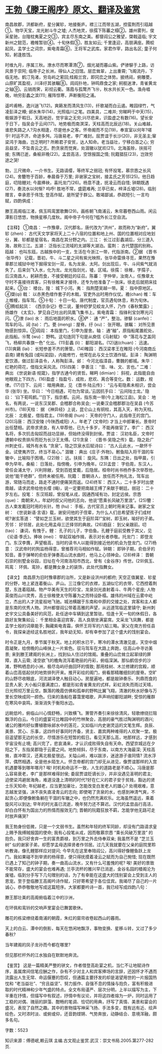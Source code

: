 # [王勃《滕王阁序》原文、翻译及鉴赏](https://www.vrrw.net/wx/14088.html)

南昌故郡，洪都新府，星分翼轸，地接衡庐。襟三江而带五湖，控蛮荆而引瓯越①。物华天宝，龙光射斗牛之墟; 人杰地灵，徐孺下陈蕃之榻②。雄州雾列，俊采星驰，台隍枕夷夏之交③，宾主尽东南之美。都督阎公之雅望，棨戟遥临; 宇文新州之懿范，襜帷暂驻④。十旬休假⑤，胜友如云; 千里逢迎，高朋满座。腾蛟起凤，孟学士之词宗，紫电青霜⑥，王将军之武库。家君作宰，路出名区; 童子何知，躬逢胜饯。

时维九月，序属三秋。潦水尽而寒潭清⑦，烟光凝而暮山紫。俨骖騑于上路，访风景于崇阿; 临帝子之长洲，得仙人之旧馆。层峦耸翠，上出重霄; 飞阁流丹，下临无地。鹤汀凫渚，穷岛屿之萦回;桂殿兰宫，即冈峦之体势。披绣闼，俯雕甍，山原旷其盈视，川泽纡其骇瞩⑧。闾阎扑地，钟鸣鼎食之家; 舸舰迷津，青雀黄龙之轴⑨。云销雨霁，彩彻云衢。落霞与孤鹜齐飞⑩，秋水共长天一色。渔舟唱晚，响穷彭蠡之滨(11); 雁阵惊寒，声断衡阳之浦。

遥吟甫畅，逸兴遄飞(12)。爽籁发而清风生(13)，纤歌凝而白云遏。睢园绿竹，气凌彭泽之樽; 邺水朱华(14)，光照临川之笔。四美具，二难并; 穷睇眄于中天(15)，极娱游于暇日。天高地迥，觉宇宙之无穷;兴尽悲来，识盈虚之有数(16)。望长安于日下，指吴会于云间(17)。地势极而南溟深，天柱高而北辰远(18)。关山难越，谁悲失路之人?沟水相逢，尽是他乡之客。怀帝阍而不见(19)，奉宣室以何年?嗟乎! 时运不济，命途多舛。冯唐易老，李广难封。屈贾谊于长沙(20)，非无圣主;窜梁鸿于海曲，岂乏明时? 所赖君子安贫，达人知命。老当益壮，宁移白首之心; 穷且益坚，不坠青云之志。酌贪泉而觉爽，处涸辙以犹欢(21)。北海虽赊，扶摇可接; 东隅已逝，桑榆非晚(22)。孟尝高洁，空馀报国之情; 阮籍猖狂(23)，岂效穷途之哭!

勃，三尺微命，一介书生。无路请缨，等终军之弱冠; 有怀投笔，慕宗悫之长风(24)。舍簪笏于百龄，奉晨昏于万里; 非谢家之宝树，接孟氏之芳邻(25)。他日趋庭，叨陪鲤对; 今晨捧袂，喜托龙门(26)。杨意不逢，抚凌云而自惜; 钟期既遇(27)，奏流水以何惭? 呜呼! 胜地不常，盛筵难再; 兰亭已矣，梓泽丘墟(28)。临别赠言，幸承恩于伟饯; 登高作赋，是所望于群公。敢竭鄙诚，恭疏短引; 一言均赋，四韵俱成：

滕王高阁临江渚，佩玉鸣鸾罢歌舞(29)。画栋朝飞南浦云，朱帘暮卷西山雨。闲云潭影日悠悠，物换星移几度秋。阁中帝子今何在?槛外长江空自流。



【注释】 ①南昌： 一作豫章，汉代郡名，唐代改为“洪州”，故而称为“新府”。翼轸 (zhen)： 古代天文学家将天上二十八宿的位置和地上州、国的位置相对应地划分，翼、轸都是星宿名，南昌在其分野之内。三江： 长江过彭蠡湖后，分三道入海，故称三江。五湖： 泛指长江流域的太湖等大湖泊。蛮荆： 古代楚国的别称。瓯越： 也叫东瓯，古越族中的一支，生活在今浙江一带，代指浙南。②据 《晋书·张华传》 记载，晋初，牛、斗二星之间有紫光映照，张华命雷焕寻觅，果然在豫章郡兰城狱中地下掘得宝剑一双，名为龙泉、太阿。剑出现后，牛、斗间紫气就消失了。后来剑飞入水，化为龙。龙光指剑光，墟，区域。徐孺： 徐稚，字孺子，后汉南昌人，躬耕而食，不接受朝廷的征召。陈蕃： 字仲举，汝南人，任豫章太守时不喜接待宾客，只有徐稚来才接待，还专为他准备了一张床。徐走后就把床挂起来。③台： 楼台。隍： 城下小河。夷： 指荆楚吴越一带。夏： 指中原地区。④棨(qi) 戟： 以赤黑色缯作套子的木戟，官吏外出时用作仪仗。襜(chan) 帷：车上帷幔，指车驾。⑤十旬： 十日一旬。唐代制度，官员遇旬休息，称为旬休。⑥腾蛟起凤： 《西京杂记》卷二说，董仲舒梦见蛟龙入怀，乃作《春秋繁露》; 扬雄作 《太玄》，梦见自己吐出的凤凰飞集书上。紫电青霜： 指锋利宝剑寒光闪闪。⑦潦 (lao) 水： 雨后地面的积水。⑧俨： 通 “严”，整治。骖騑 (canfei)：驾车的马。闼 (ta)： 门。甍 (meng)：屋脊。纡 (xu)： 张开眼。骇瞩： 对所见景物感到惊异。⑨闾阎： 本指里门，引申为屋舍。轴： 通“舳”，原指船尾置舵处，此指船。⑩鹜 (wu)： 野鸭。这句连同下句是从庾信《马射赋》 中 “落花与芝盖同飞，杨柳共春旗一色” 化出。(11)彭蠡 (li)： 鄱阳湖名。(12)遄(chuan)： 迅速。(13)爽籁 (lai)： 长短参差不齐的箫管。(14)睢园： 西汉梁孝王在睢阳 (今河南商丘县南) 建有兔园 (或叫梁园)，内栽修竹，他常在此与文士饮酒作赋。彭泽： 陶渊明爱饮酒，做过彭泽县令，人称陶彭泽。邺： 今河北临漳县，曹魏的都城。朱华： 红艳的荷花，借指文采风流。(15)四美： 李善注： “音、味、文、言也。” 二难： 典出 《世说新语·规箴》，指学古通今的贤哲。睇眄 (dimian)： 斜视，此指能自由地眼观上下四方。(16)盈虚：指盈亏、成败，悲欢、离合等变化。数： 运数，规律。(17)日下、云间： 暗用典故，见 《晋书·陆云传》： “云与荀隐素未相识，尝会华 (张华) 坐。华曰： ‘今日相遇，可勿为常谈。’云因抗手曰： ‘云间陆士龙。’ 隐曰： ‘曰下荀鸣鹤。’”日下，指京都。云间，指东南一带(今上海松江县)。吴会： 地名，有两说，一说东汉吴郡、会稽郡合称吴会; 一说秦汉会稽郡郡治在吴县 (今苏州市)。(18)天柱： 据 《神异经》上说，昆仑山上有铜柱，其高入天，称为天柱。北辰： 北极星，借指君主。(19)帝阍 (hun)： 天帝的守门人，此指帝王的宫门。(20)冯唐： 西汉安陵 (今陕西咸阳) 人，年老了 (文帝时) 才当上中郎署长。景帝时出任楚相。武帝求贤良，有人举荐他，已九十多岁，不能再做官了。李广： 西汉名将，多次抗击匈奴而战功显赫，但始终没得到封侯。贾谊： 汉初名臣，文帝时遭朝中权贵排斥而贬为长沙王太傅。(21)贪泉： 《晋书·吴隐之传》载，隐之赴广州刺史任，城外有水名 “贪泉”。隐之饮泉水后赋诗曰： “古人云此水，一歃怀千金。试使夷齐饮，终当不易心。” 涸辙： 典出《庄子·外物》。鲋鱼陷入将干涸的车辙中，比喻陷于困境。(22)赊： 远。扶摇： 旋风。东隅：日出之处，指甲晨，引申为早年。桑榆： 日落处，指傍晚，引申为晚年。(23)孟尝： 字伯周，东汉人，曾任会浦太守，兴利除敝，受到百姓爱戴，后隐居。桓帝时尚书杨乔多次举荐他，说他“能干绝群”，但终未被任用。阮籍： 晋朝诗人，放任而不拘礼法，驾车出游，常随马而走，路走不通时便痛哭而返。(24)终军： 西汉人，二十多岁时出使南越，请求武帝给他长缨 (绳)，说一定要把南越王缚了来献于朝廷。弱冠： 二十岁左右。投笔： 东汉班超，曾投笔从戎，因通西域有功，封定远侯。宗悫 (que)： 南朝宋人，年幼时叔父问他的志向，他说“愿乘长风破万里浪”。(25)簪： 古人束发戴冠时用的长针。笏 (hu)： 手板，古代官员上朝时用来记事。谢家之宝树： 《世说新语·言语》载，谢安问他的子侄辈，为什么人们总希望孩子们成材呢?谢玄答道： “譬如芝兰玉树，欲使其生于庭阶耳!”宝树，即玉树，喻好的子弟。芳邻： 好邻居，此处化用孟母三迁择邻的典故。(26)趋庭： 到父亲跟前。叨 (tao)： 谦词，有愧于。鲤： 孔子的儿子，字伯鱼。孔鲤于庭前受教于其父，见《论语·季氏》。捧袂 (mei)： 举起双袖作揖，表示对长者恭敬。托龙门： 即登龙门。东汉李膺，声望极高，当时的读书人以能得到接近他的机会为登龙门。(27)杨意： 汉武帝时的狗监杨得意，曾推荐司马相如作赋。钟期： 即钟子期，俞伯牙的知音。善于弹琴的俞伯牙弹奏高山流水曲时，他马上心领神会。(28)梓泽： 晋朝石崇的别墅金谷园，旧址在今河南洛阳市西北，曾有《金谷序》传世。(29)佩玉、鸣鸾： 环佩、鸾铃，都是舞女身上的装饰，此处代指舞女。

【译文】 南昌原为旧时豫章郡的治所，又是新设洪州的都府; 天空正值翼星、轸星的分野，地上紧连着衡山、庐山。三江像它的衣襟，五湖似它的衣带，它西控着荆楚，东连着瓯越。物产华美有天生的珍宝，龙泉剑光直射着斗、牛两个星座; 人物英俊而山川灵秀，高士徐稚使太守陈蕃为之而特设卧榻。雄伟的州域在云雾中屹立，杰出的人才流星般地飞驰。城池横踞于东南和中原的交接之处，宾客和主人都是东南的优秀人物。洪州都督阎公带着高雅的声望，从远道驾临这里镇守; 新州刺史宇文公具备美好的风范，赴任途中车辆到这里暂驻。恰逢十天一旬的休假日，各路好友聚集如云： 千里相会喜迎宾客，高人良朋坐满宴席。文采龙飞凤舞，都是孟学士般的词章能手; 胸藏紫电青霜，俱怀王将军的六韬三略。家父在南方担任县令，我探亲途经这名胜地区，我年幼无知，却有幸参加了这个盛大的饯别宴会。

时令正是九月，季节属于秋天。地上的积水已干，寒冷的潭水清澈见底，天空中烟霞凝聚，给傍晚的山峰抹上一片紫色。驭马驾车在大路上奔跑，往高山中寻访美景; 来到滕王建阁的长洲上，找到仙人住过的馆阁。重叠的山峦耸立起翠绿的屏障，直入云霄; 凌空欲飞的檐角流泻着艳丽的丹彩，俯临深渊。那仙鹤信步的沙滩，野鸭栖息的小洲，极尽岛屿纡曲回环的情致; 那用桂树、木兰修建的宫殿，顺着山峦高低起伏的地势排列开来。推开彩绘的阁门，俯看那精雕细刻的屋脊。空旷的山野尽收眼底，河流湖泽使人触目动心。房屋遍地，都是敲钟奏乐、列鼎而食的显贵人家; 大小船只塞满渡口，都是形如青雀黄龙的式样。彩虹消失而雨过天晴，日光照彻万里云空。飘落的晚霞仿佛和孤单的野鸭比翼飞翔，清澈的秋水好像与万里长空映成同一颜色。归来的渔船在暮霭里唱歌，声声响彻鄱阳湖畔; 受惊的雁群在寒风中哀鸣，渐渐消失于衡阳水边。

远眺低吟，俯临山川心情舒畅，兴致横飞。箫管齐奏引来徐徐清风，轻歌缭绕拦阻飘浮的白云。今日的盛宴可比睢园中的竹林聚会，高朋的豪气胜过陶渊明的酒兴; 诸公的雅吟好似曹植歌咏邺水中的莲花，又如临川内史谢灵运的文笔生辉。良辰、美景、赏心、乐事，这四件好事同时齐备，贤主、嘉宾两种难得的人欢聚一堂。极目遥望那无边的长空，尽情游乐在短暂的假日。看见天那么高，地那样远，才感到宇宙没有止境; 高兴完了，悲哀涌来，才认识成败得失自有天命。西望京城远在夕阳之下，东指吴郡隐于云雾之间。地势倾斜，尽于东南，以南方大海最深; 天柱高耸，直冲霄汉，还离北极星很远。关隘山岭，难以跋涉，迷途游子谁同情? 流水浮萍，偶然相遇，全是他乡陌生人。怀念帝都的宫门却无从进见，像贾谊那样的入宫机遇要等到哪年哪月? 唉! 时机和命运不一致，人生的道路老是不顺心。冯唐是那么容易衰老，李广是那样难得封侯; 委屈贾谊贬谪长沙，并非没遇见圣明的君主; 迫使梁鸿避居海角，难道没逢上清明的时代?好在仁义的君子安于贫贱，豁达的贤士乐天知命; 年纪越老，应当更加豪壮，怎能改变白发老人的雄心? 处境艰难，意志越发坚强，决不丧失直凌青云的志向; 即使喝了贪泉的水，也感到神清气爽，不起贪心;即便像鲋鱼躺在干涸的车辙之中，也仍然充满欢乐。北海虽然遥远，乘着旋风可以到达; 早年的时光虽已流逝，晚年努力还不算迟。汉代的孟尝品行高洁，却白白怀有为国出力的热情而报效无门; 晋朝的阮籍狂放不羁，怎能学他无路可走时放声痛哭?

我王勃身份低微，只是一个文弱书生。虽然和年轻的终军同龄，却没有门路请求皇上赐予我缚贼报国的使命; 我有心投笔从戎，因而敬慕宗悫 “乘长风破万里浪” 的抱负。我只好舍弃一生的富贵爵禄，到万里之外去侍奉双亲; 我虽然不是 “芝兰玉树” 似的谢家子弟，却愿学孟母选择贤者作邻居。过几天我就要在父亲的庭院里聆听教诲，像孔鲤那样应对提问; 今早先在这里奉陪阎公，高兴得好像鲤鱼跃上龙门。我如果碰不到举贤的杨得意，便只得抚摸着凌云之赋而为自己惋惜; 现在既然已遇上了知己的钟子期，奏一曲高山流水，又有什么可羞愧的呢? 唉! 美好的景致不能常存，盛大的宴会也难再遇; 兰亭流杯的雅兴早已消逝，金谷名园的楼阁沦为废墟。临到分手写下几句赠别的话，为了有幸能在这盛大的饯别宴会上受到主人的恩宠。至于登临滕王高阁吟诗作赋，只好寄希望于各位佳宾。我竭尽了自己的一片诚心，恭恭敬敬地写成这篇短序。大家都要吟诗一首，我已经写成四韵八句：

滕王那壮美的高阁俯临着江中的沙洲，

在环佩和鸾铃的交响声里宴会已舞罢歌休。

雕花的栋梁缭绕着南浦的朝霞，朱红的窗帘收卷起西山的暮雨。

天上的白云、潭中的倒影，每天在悠闲地飘浮，事物变换、星移斗转，又过了多少春秋?

当年建阁的凤子龙孙而今都在哪里?

但见那栏杆外的江水独自在默默地奔流。

【鉴赏】 这是一篇精美严整的骈文，作者借登高赴宴之机，当仁不让地赋诗作序，虽属席间信笔应酬之作，杂有不少对主人和宾客捧场的言辞，还因怀才不遇而流露出人生无常、命运偃蹇的怨叹，但通篇主要抒发的却是渴望用世的一片报国热忱和 “老当益壮”、“穷且益坚”、努力振作、自强不息的情操与抱负，富有积极进取的时代精神和少年气盛的特点。全文布局谨严、层次分明，上半以描写为主，下半重在抒情，但描写中有叙述，抒情中有议论，并将这四者熔为一炉，同时运用了工稳的对偶、瑰丽的辞藻、酣畅的笔调、恰切的用典，抒写了真情、美景和宴会的盛况，表现了自然之趣。其中的景物描写神采飞扬、手法多变，既有远有近、绘声绘色，又时浓时淡、或俯或仰，还音韵铿锵、气势奔放，动静结合、意境浑融，颇多名句。

字数：5523

知识来源：傅德岷,赖云琪 主编.古文观止鉴赏.武汉：崇文书局.2005.第277-282页.

